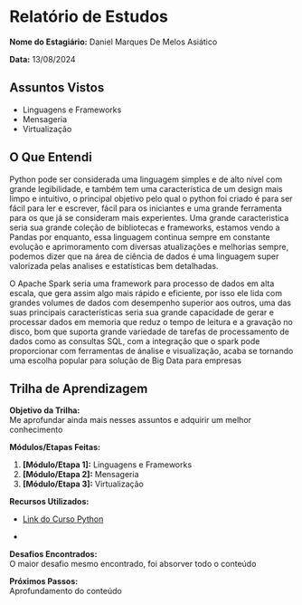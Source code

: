 # Relatório de Estudos

**Nome do Estagiário:** Daniel Marques De Melos Asiático

**Data:** 13/08/2024

## Assuntos Vistos

- Linguagens e Frameworks
- Mensageria
- Virtualização

## O Que Entendi

Python pode ser considerada uma linguagem simples e de alto nível com grande legibilidade, e também tem uma característica de um design mais limpo e intuitivo, o principal objetivo pelo qual o python foi criado é para ser fácil para ler e escrever, fácil para os iniciantes e uma grande ferramenta para os que já se consideram mais experientes. Uma grande caracteristica seria sua grande coleção de bibliotecas e frameworks, estamos vendo a Pandas por enquanto, essa linguagem continua sempre em constante evolução e aprimoramento com diversas atualizações e melhorias sempre, podemos dizer que na área de ciência de dados é uma linguagem super valorizada pelas analises e estatísticas bem detalhadas.

O Apache Spark seria uma framework para processo de dados em alta escala, que gera assim algo mais rápido e eficiente, por isso ele lida com grandes volumes de dados com desempenho superior aos outros, uma das suas principais características seria sua grande capacidade de gerar e processar dados em memoria que reduz o tempo de leitura e a gravação no disco, bom que suporta grande variedade de tarefas de processamento de dados como as consultas SQL, com a integração que o spark pode proporcionar com ferramentas de ánalise e visualização, acaba se tornando uma escolha popular para solução de Big Data para empresas

## Trilha de Aprendizagem

**Objetivo da Trilha:**  
Me aprofundar ainda mais nesses assuntos e adquirir um melhor conhecimento 

**Módulos/Etapas Feitas:**  
1.  **[Módulo/Etapa 1]:** Linguagens e Frameworks
2.  **[Módulo/Etapa 2]:** Mensageria
3.  **[Módulo/Etapa 3]:** Virtualização

**Recursos Utilizados:**  
- [Link do Curso Python](https://www.youtube.com/watch?v=rfscVS0vtbw)
 
- []()

**Desafios Encontrados:**  
O maior desafio mesmo encontrado, foi absorver todo o conteúdo 

**Próximos Passos:**  
Aprofundamento do conteúdo 